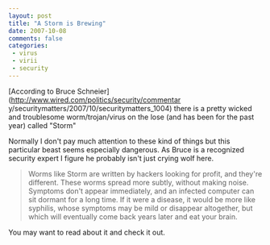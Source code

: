 ```yaml
---
layout: post
title: "A Storm is Brewing"
date: 2007-10-08
comments: false
categories:
 - virus
 - virii
 - security
---
```

[According to Bruce Schneier](http://www.wired.com/politics/security/commentar
y/securitymatters/2007/10/securitymatters_1004) there is a pretty wicked and
troublesome worm/trojan/virus on the lose (and has been for the past year)
called "Storm"  
  
Normally I don't pay much attention to these kind of things but this
particular beast seems especially dangerous. As Bruce is a recognized security
expert I figure he probably isn't just crying wolf here.  
  

> Worms like Storm are written by hackers looking for profit, and they're
different. These worms spread more subtly, without making noise. Symptoms
don't appear immediately, and an infected computer can sit dormant for a long
time. If it were a disease, it would be more like syphilis, whose symptoms may
be mild or disappear altogether, but which will eventually come back years
later and eat your brain.

  
  
You may want to read about it and check it out.

